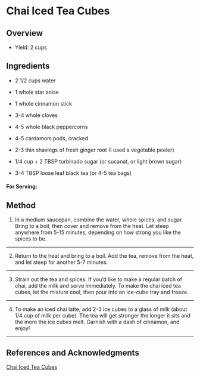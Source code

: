 # Chai Iced Tea Cubes

## Overview

- Yield: 2 cups

## Ingredients

- 2 1/2 cups water

- 1 whole star anise

- 1 whole cinnamon stick

- 3-4 whole cloves

- 4-5 whole black peppercorns

- 4-5 cardamom pods, cracked

- 2-3 thin shavings of fresh ginger root (I used a vegetable peeler)

- 1/4 cup + 2 TBSP turbinado sugar (or sucanat, or light brown sugar)

- 3-4 TBSP loose leaf black tea (or 4-5 tea bags)

#### For Serving:

## Method

1. In a medium saucepan, combine the water, whole spices, and sugar. Bring to a boil, then cover and remove from the heat. Let steep anywhere from 5-15 minutes, depending on how strong you like the spices to be.
---

2. Return to the heat and bring to a boil. Add the tea, remove from the heat, and let steep for another  5-7 minutes.
---

3. Strain out the tea and spices. If you’d like to make a regular batch of chai, add the milk and serve immediately. To make the chai iced tea cubes, let the mixture cool, then pour into an ice-cube tray and freeze.
---

4. To make an iced chai latte, add 2-3 ice cubes to a glass of milk (about 1/4 cup of milk per cube). The tea will get stronger the longer it sits and the more the ice cubes melt. Garnish with a dash of cinnamon, and enjoy!
---

## References and Acknowledgments

[Chai Iced Tea Cubes](https://www.willcookforfriends.com/2013/07/chai-iced-tea-cubes-a-giveaway-of-my-favorite-teas.html)

